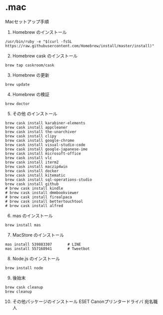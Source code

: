 # .mac
Macセットアップ手順
1. Homebrew のインストール
``` shell
/usr/bin/ruby -e "$(curl -fsSL https://raw.githubusercontent.com/Homebrew/install/master/install)"
```
2. Homebrew cask のインストール
```
brew tap caskroom/cask
```
3. Homebrew の更新
```
brew update
```
4. Homebrew の検証
```
brew doctor
```
5. その他 のインストール
```
brew cask install karabiner-elements
brew cask install appcleaner
brew cask install the-unarchiver
brew cask install clipy
brew cask install google-chrome
brew cask install visual-studio-code
brew cask install google-japanese-ime
brew cask install microsoft-office
brew cask install vlc
brew cask install iterm2
brew cask install maczip4win
brew cask install docker
brew cask install kitematic
brew cask install sql-operations-studio
brew cask install github
# brew cask install kindle
# brew cask install dmmbookviewer
# brew cask install firealpaca
# brew cask install bettertouchtool
# brew cask install alfred
```

6. mas のインストール
```
brew install mas
```

7. MacStore のインストール
```
mas install 539883307       # LINE
mas install 557168941       # Tweetbot
```

8. Node.js のインストール
```
brew install node
```

9. 後始末
```
brew cask cleanup
brew cleanup
```

10. その他パッケージのインストール
ESET
Canonプリンタードライバ
宛名職人
